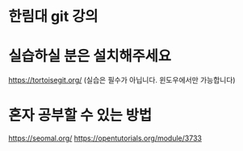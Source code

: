 # 한림대 git 강의

# 실습하실 분은 설치해주세요
https://tortoisegit.org/
(실습은 필수가 아닙니다. 윈도우에서만 가능합니다)

# 혼자 공부할 수 있는 방법
https://seomal.org/
https://opentutorials.org/module/3733